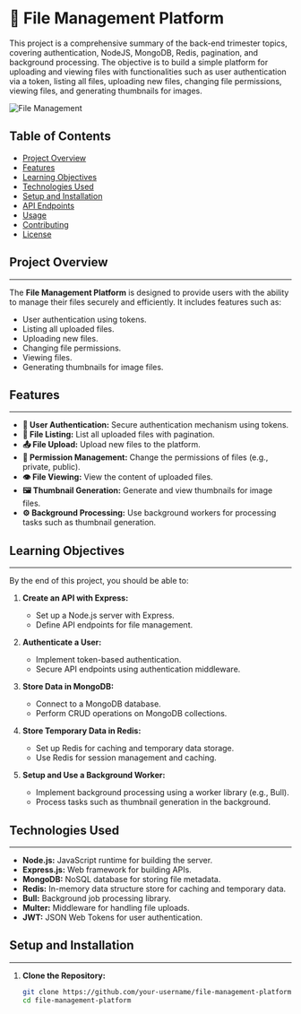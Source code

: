 # 📁 File Management Platform

This project is a comprehensive summary of the back-end trimester topics, covering authentication, NodeJS, MongoDB, Redis, pagination, and background processing. The objective is to build a simple platform for uploading and viewing files with functionalities such as user authentication via a token, listing all files, uploading new files, changing file permissions, viewing files, and generating thumbnails for images.

![File Management](https://via.placeholder.com/1000x200.png?text=File+Management+Platform)

## Table of Contents

- [Project Overview](#project-overview)
- [Features](#features)
- [Learning Objectives](#learning-objectives)
- [Technologies Used](#technologies-used)
- [Setup and Installation](#setup-and-installation)
- [API Endpoints](#api-endpoints)
- [Usage](#usage)
- [Contributing](#contributing)
- [License](#license)

## Project Overview

---

The **File Management Platform** is designed to provide users with the ability to manage their files securely and efficiently. It includes features such as:

- User authentication using tokens.
- Listing all uploaded files.
- Uploading new files.
- Changing file permissions.
- Viewing files.
- Generating thumbnails for image files.

## Features

---

- **🔐 User Authentication:** Secure authentication mechanism using tokens.
- **📄 File Listing:** List all uploaded files with pagination.
- **📤 File Upload:** Upload new files to the platform.
- **🔄 Permission Management:** Change the permissions of files (e.g., private, public).
- **👁️ File Viewing:** View the content of uploaded files.
- **🖼️ Thumbnail Generation:** Generate and view thumbnails for image files.
- **⚙️ Background Processing:** Use background workers for processing tasks such as thumbnail generation.

## Learning Objectives

---

By the end of this project, you should be able to:

1. **Create an API with Express:**
   - Set up a Node.js server with Express.
   - Define API endpoints for file management.

2. **Authenticate a User:**
   - Implement token-based authentication.
   - Secure API endpoints using authentication middleware.

3. **Store Data in MongoDB:**
   - Connect to a MongoDB database.
   - Perform CRUD operations on MongoDB collections.

4. **Store Temporary Data in Redis:**
   - Set up Redis for caching and temporary data storage.
   - Use Redis for session management and caching.

5. **Setup and Use a Background Worker:**
   - Implement background processing using a worker library (e.g., Bull).
   - Process tasks such as thumbnail generation in the background.

## Technologies Used

---

- **Node.js:** JavaScript runtime for building the server.
- **Express.js:** Web framework for building APIs.
- **MongoDB:** NoSQL database for storing file metadata.
- **Redis:** In-memory data structure store for caching and temporary data.
- **Bull:** Background job processing library.
- **Multer:** Middleware for handling file uploads.
- **JWT:** JSON Web Tokens for user authentication.

## Setup and Installation

---

1. **Clone the Repository:**
   ```bash
   git clone https://github.com/your-username/file-management-platform.git
   cd file-management-platform

